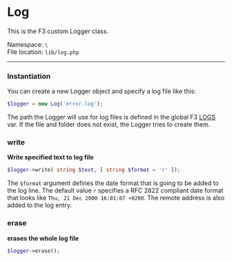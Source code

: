 # Log
This is the F3 custom Logger class.

Namespace: `\` <br/>
File location: `lib/log.php`

---

### Instantiation

You can create a new Logger object and specify a log file like this:

``` php
$logger = new Log('error.log');
```

The path the Logger will use for log files is defined in the global F3 [LOGS](quick-reference#logs) var.
If the file and folder does not exist, the Logger tries to create them.

### write
**Write specified text to log file**

``` php
$logger->write( string $text, [ string $format = 'r' ]);
```

The `$format` argument defines the date format that is going to be added to the log line. The default value `r` specifies a RFC 2822 compliant date format that looks like `Thu, 21 Dec 2000 16:01:07 +0200`.  The remote address is also added to the log entry.


### erase
**erases the whole log file**

``` php
$logger->erase();
```
